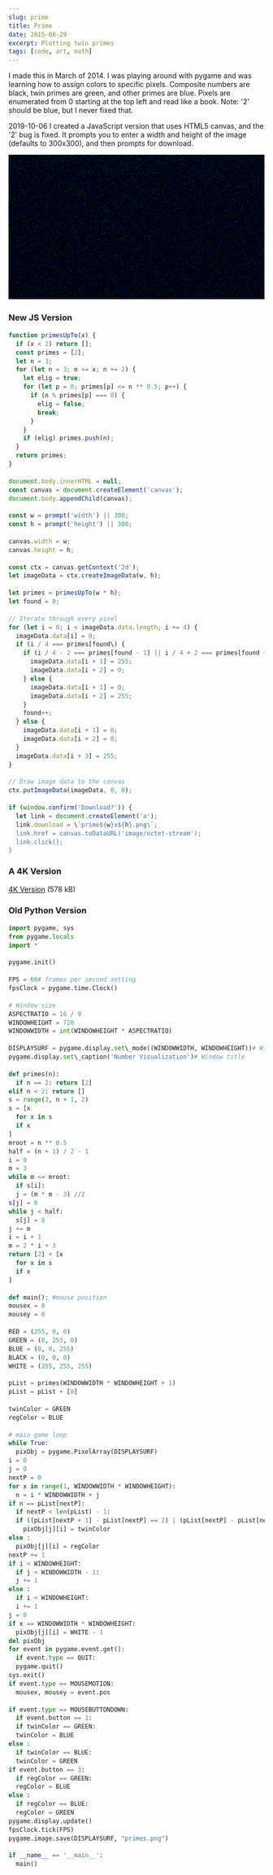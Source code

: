 ```yaml
---
slug: prime
title: Prime
date: 2015-08-29
excerpt: Plotting twin primes
tags: [code, art, math]
---
```


<script>
  import Image from "$lib/components/base/image.svelte";
  import CodeBlock from "$lib/components/blog/code-block.svelte";
  import Callout from "$lib/components/base/callout.svelte";
</script>

I made this in March of 2014. I was playing around with pygame and was learning how to assign colors to specific pixels. Composite numbers are black, twin primes are green, and other primes are blue. Pixels are enumerated from 0 starting at the top left and read like a book. Note: '2' should be blue, but I never fixed that.

<Callout type="info" date="2019-10-06">
2019-10-06
I created a JavaScript version that uses HTML5 canvas, and the '2' bug is fixed. It prompts you to enter a width and height of the image (defaults to 300x300), and then prompts for download.
</Callout>

![](/optimized-images/posts/prime/primes.png)

### New JS Version

<CodeBlock filename="primes.js" lang="javascript">

```javascript
function primesUpTo(x) {
  if (x < 2) return [];
  const primes = [2];
  let n = 3;
  for (let n = 3; n <= x; n += 2) {
    let elig = true;
    for (let p = 0; primes[p] <= n ** 0.5; p++) {
      if (n % primes[p] === 0) {
        elig = false;
        break;
      }
    }
    if (elig) primes.push(n);
  }
  return primes;
}

document.body.innerHTML = null;
const canvas = document.createElement('canvas');
document.body.appendChild(canvas);

const w = prompt('width') || 300;
const h = prompt('height') || 300;

canvas.width = w;
canvas.height = h;

const ctx = canvas.getContext('2d');
let imageData = ctx.createImageData(w, h);

let primes = primesUpTo(w * h);
let found = 0;

// Iterate through every pixel
for (let i = 0; i < imageData.data.length; i += 4) {
  imageData.data[i] = 0;
  if (i / 4 === primes[found\) {
    if (i / 4 - 2 === primes[found - 1] || i / 4 + 2 === primes[found + 1]) {
      imageData.data[i + 1] = 255;
      imageData.data[i + 2] = 0;
    } else {
      imageData.data[i + 1] = 0;
      imageData.data[i + 2] = 255;
    }
    found++;
  } else {
    imageData.data[i + 1] = 0;
    imageData.data[i + 2] = 0;
  }
  imageData.data[i + 3] = 255;
}

// Draw image data to the canvas
ctx.putImageData(imageData, 0, 0);

if (window.confirm('Download?')) {
  let link = document.createElement('a');
  link.download = \`prime${w}x${h}.png\`;
  link.href = canvas.toDataURL('image/octet-stream');
  link.click();
}
```
</CodeBlock>

### A 4K Version

[4K Version](/optimized-images/posts/prime/prime4096x2190.png) (578 kB)

### Old Python Version

<CodeBlock filename="primes.py" lang="python">

```python
import pygame, sys
from pygame.locals
import *

pygame.init()

FPS = 60# frames per second setting
fpsClock = pygame.time.Clock()

# Window size
ASPECTRATIO = 16 / 9
WINDOWHEIGHT = 720
WINDOWWIDTH = int(WINDOWHEIGHT * ASPECTRATIO)

DISPLAYSURF = pygame.display.set\_mode((WINDOWWIDTH, WINDOWHEIGHT))# Window size
pygame.display.set\_caption('Number Visualization')# Window title

def primes(n):
  if n == 2: return [2]
elif n < 2: return []
s = range(3, n + 1, 2)
s = [x
  for x in s
  if x
]
mroot = n ** 0.5
half = (n + 1) / 2 - 1
i = 0
m = 3
while m <= mroot:
  if s[i]:
  j = (m * m - 3) //2
s[j] = 0
while j < half:
  s[j] = 0
j += m
i = i + 1
m = 2 * i + 3
return [2] + [x
  for x in s
  if x
]

def main(): #mouse position
mousex = 0
mousey = 0

RED = (255, 0, 0)
GREEN = (0, 255, 0)
BLUE = (0, 0, 255)
BLACK = (0, 0, 0)
WHITE = (255, 255, 255)

pList = primes(WINDOWWIDTH * WINDOWHEIGHT + 1)
pList = pList + [0]

twinColor = GREEN
regColor = BLUE

# main game loop
while True:
  pixObj = pygame.PixelArray(DISPLAYSURF)
i = 0
j = 0
nextP = 0
for x in range(1, WINDOWWIDTH * WINDOWHEIGHT):
  n = i * WINDOWWIDTH + j
if n == pList[nextP]:
  if nextP < len(pList) - 1:
  if ((pList[nextP + 1] - pList[nextP] == 2) | (pList[nextP] - pList[nextP - 1] == 2)):
    pixObj[j][i] = twinColor
else :
  pixObj[j][i] = regColor
nextP += 1
if i < WINDOWHEIGHT:
  if j < WINDOWWIDTH - 1:
  j += 1
else :
  if i < WINDOWHEIGHT:
  i += 1
j = 0
if x == WINDOWWIDTH * WINDOWHEIGHT:
  pixObj[j][i] = WHITE - 1
del pixObj
for event in pygame.event.get():
  if event.type == QUIT:
  pygame.quit()
sys.exit()
if event.type == MOUSEMOTION:
  mousex, mousey = event.pos

if event.type == MOUSEBUTTONDOWN:
  if event.button == 1:
  if twinColor == GREEN:
  twinColor = BLUE
else :
  if twinColor == BLUE:
  twinColor = GREEN
if event.button == 3:
  if regColor == GREEN:
  regColor = BLUE
else :
  if regColor == BLUE:
  regColor = GREEN
pygame.display.update()
fpsClock.tick(FPS)
pygame.image.save(DISPLAYSURF, "primes.png")

if __name__ == '__main__':
  main()
```
</CodeBlock>